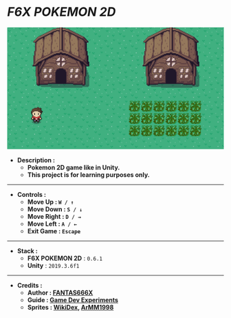 # _F6X POKEMON 2D_

![THUMBNAIL](Resources/Img/Thumbnail.png)

- **Description :**
  - **Pokemon 2D game like in Unity.**
  - **This project is for learning purposes only.**

---

- **Controls :**
  - **Move Up : `W / ↑`**
  - **Move Down : `S / ↓`**
  - **Move Right : `D / →`**
  - **Move Left : `A / ←`**
  - **Exit Game : `Escape`**

---

- **Stack :**
  - **F6X POKEMON 2D** : `0.6.1`
  - **Unity** : `2019.3.6f1`

---

- **Credits :**
  - **Author : [FANTAS666X](https://github.com/FANTAS666IXI)**
  - **Guide : [Game Dev Experiments](https://www.youtube.com/watch?v=_Pm16a18zy8&list=PLLf84Zj7U26kfPQ00JVI2nIoozuPkykDX&index=1)**
  - **Sprites : [WikiDex](https://www.wikidex.net/wiki/WikiDex), [ArMM1998](https://opengameart.org/content/zelda-like-tilesets-and-sprites)**